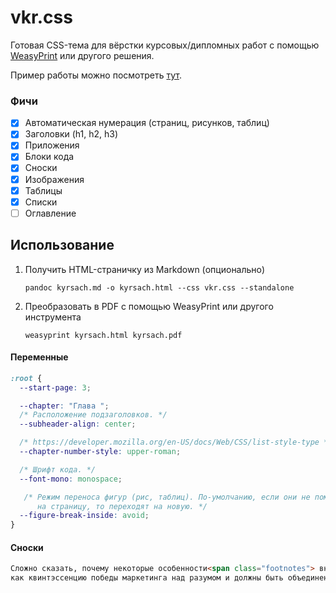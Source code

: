 # vkr.css

Готовая CSS-тема для вёрстки курсовых/дипломных работ с помощью [WeasyPrint](https://weasyprint.org/) или другого решения.

Пример работы можно посмотреть [тут](./example/). 

<!-- ### Мотивация

Использование *традиционного* Microsoft Word-а  или другого [WYSIWYG-редактора][WYSIWYG] требует ручного оформления элементов,
что не всегда поддаётся простой автоматизации, для которой требуется специальные знания.

Поэтому альтернативным решением этой проблемы выступают автоматизированные системы вёрстки, вроде TeX. Но и с ними не всё так просто  -->

### Фичи

- [x] Автоматическая нумерация (страниц, рисунков, таблиц)
- [x] Заголовки (h1, h2, h3)
- [x] Приложения
- [x] Блоки кода
- [x] Сноски
- [x] Изображения
- [x] Таблицы
- [x] Списки
- [ ] Оглавление

## Использование

1. Получить HTML-страничку из Markdown (опционально)

   ```
   pandoc kyrsach.md -o kyrsach.html --css vkr.css --standalone
   ```

2. Преобразовать в PDF с помощью WeasyPrint или другого инструмента

   ```
   weasyprint kyrsach.html kyrsach.pdf
   ```

#### Переменные

```css
:root {
  --start-page: 3;

  --chapter: "Глава ";
  /* Расположение подзаголовков. */
  --subheader-align: center;

  /* https://developer.mozilla.org/en-US/docs/Web/CSS/list-style-type */
  --chapter-number-style: upper-roman;

  /* Шрифт кода. */
  --font-mono: monospace;

   /* Режим переноса фигур (рис, таблиц). По-умолчанию, если они не помещаются
      на страницу, то переходят на новую. */
  --figure-break-inside: avoid;
}
```

#### Сноски


```markdown
Сложно сказать, почему некоторые особенности<span class="footnotes"> внутренней политики представляют собой не что иное</span>, 
как квинтэссенцию победы маркетинга над разумом и должны быть объединены в целые кластеры себе подобных.
```

[WYSIWYG]: https://ru.wikipedia.org/wiki/WYSIWYG
